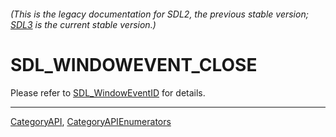 ###### (This is the legacy documentation for SDL2, the previous stable version; [SDL3](https://wiki.libsdl.org/SDL3/) is the current stable version.)
# SDL_WINDOWEVENT_CLOSE

Please refer to [SDL_WindowEventID](SDL_WindowEventID) for details.

----
[CategoryAPI](CategoryAPI), [CategoryAPIEnumerators](CategoryAPIEnumerators)

